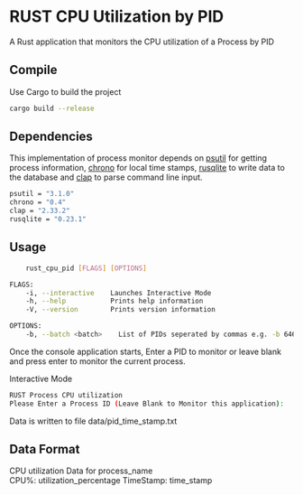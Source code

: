 # RUST CPU Utilization by PID

A Rust application that monitors the CPU utilization of a Process by PID

## Compile

Use Cargo to build the project

```bash
cargo build --release
```

## Dependencies 

This implementation of process monitor depends on  [psutil](https://crates.io/crates/psutil) for getting process information, [chrono](https://crates.io/crates/chrono) for local time stamps, [rusqlite](https://crates.io/crates/rusqlite/) to write data to the database and [clap](https://crates.io/crates/clap) to parse command line input.

```bash
psutil = "3.1.0"
chrono = "0.4"
clap = "2.33.2"
rusqlite = "0.23.1"
```

## Usage

```bash
    rust_cpu_pid [FLAGS] [OPTIONS]

FLAGS:
    -i, --interactive    Launches Interactive Mode
    -h, --help           Prints help information
    -V, --version        Prints version information

OPTIONS:
    -b, --batch <batch>    List of PIDs seperated by commas e.g. -b 646,323,55,665
```
Once the console application starts, Enter a PID to monitor or leave blank and press enter to monitor the current process.

Interactive Mode
```bash
RUST Process CPU utilization
Please Enter a Process ID (Leave Blank to Monitor this application): 
```

Data is written to file data/pid_time_stamp.txt

## Data Format

CPU utilization Data for process_name <br/>
CPU%: utilization_percentage  TimeStamp: time_stamp